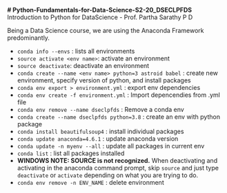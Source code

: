 __# Python-Fundamentals-for-Data-Science-S2-20_DSECLPFDS__
Introduction to Python for DataScience - Prof. Partha Sarathy P D

Being a Data Science course, we are using the Anaconda Framework predominantly.

* `conda info --envs` : lists all environments
* `source activate <env name>`: activate an environment
* `source deactivate`: deactivate an environment
* `conda create --name <env name> python=3 astroid babel` : create new environment, specify version of python, and install packages
* `conda env export > environment.yml` : export env dependencies
* `conda env create -f environment.yml` : Import depencendies from .yml file
* `conda env remove --name dseclpfds` : Remove a conda env
* `conda create --name dseclpfds python=3.8` : create an env with python package
* `conda install beautifulsoup4` : install individual packages
* `conda update anaconda=4.6.1` : update anaconda version
* `conda update -n myenv --all` : update all packages in current env
* `conda list` : list all packages installed
* __WINDOWS NOTE: SOURCE is not recognized.__ When deactivating and activating in the anaconda command prompt, skip `source` and just type `deactivate` or `activate` depending on what you are trying to do. 
* `conda env remove -n ENV_NAME` : delete environment